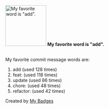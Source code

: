<img src="https://my-badges.github.io/my-badges/favorite-word.png" alt="My favorite word is &quot;add&quot;." title="My favorite word is &quot;add&quot;." width="128">
<strong>My favorite word is &quot;add&quot;.</strong>
<br><br>

My favorite commit message words are:

1. add (used 128 times)
2. feat: (used 118 times)
3. update (used 86 times)
4. chore: (used 48 times)
5. refactor: (used 42 times)


Created by <a href="https://github.com/my-badges/my-badges">My Badges</a>